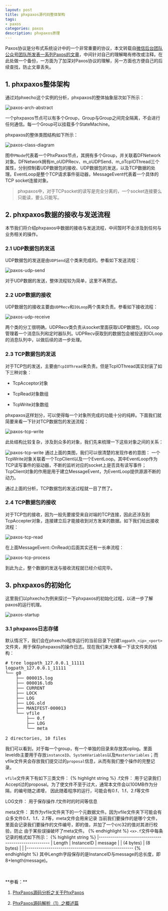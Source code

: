 ```yaml
---
layout: post
title: phxpaxos源代码整体架构
tags:
- paxos
categories: paxos
description: phxpaxos原理
---
```



Paxos协议是分布式系统设计中的一个非常重要的协议，本文转载自[微信后台团队公众号团队所发表一系列Paxos的文章](https://mp.weixin.qq.com/s/WEi2kojApSP8PBupdP_8yw)，中间针对自己的理解略有修改或注释。在此处做一个备份，一方面为了加深对Paxos协议的理解，另一方面也方便自己的后续查找，防止文章丢失。


<!-- more -->

## 1. phxpaxos整体架构
通过对phxecho这个实例的分析，phxpaxos的整体抽象层次如下所示：

![paxos-arch-abstract](https://ivanzz1001.github.io/records/assets/img/paxos/paxos_arch_abstract.jpg)

一个phxpaxos节点可以有多个Group，Group与Group之间完全隔离，不会进行任何通信。每一个Group可以挂载多个StateMachine。

phxpaxos的整体类图结构如下所示：

![paxos-class-diagram](https://ivanzz1001.github.io/records/assets/img/paxos/paxos_class_diagram.jpg)

图中```PNode```代表着一个PhxPaxos节点，其拥有多个Group，并关联着DFNetwork对象。DFNetwork拥有m_oUDPRecv、m_oUDPSend、m_oTcpIOThread三个属性，分别控制着UDP数据包的接收、UDP数据包的发送，以及TCP数据的处理。EventLoop是整个TCP请求事件驱动器，MessageEvent代表着一个具体的TCP socket连接对象。

>phxpaxos中，对于TCPsocket的读写是完全分离的，一个socket连接要么只能读，要么只能写。


## 2. phxpaxos数据的接收与发送流程
本节我们将介绍phxpaxos中数据的接收与发送流程，中间暂时不会涉及到任何与业务相关的操作。

### 2.1 UDP数据包的发送
UDP数据包的发送是由```UDPSend```这个类来完成的。参看如下发送流程：

![paxos-udp-send](https://ivanzz1001.github.io/records/assets/img/paxos/paxos_udp_send.jpg)

对于UDP数据的发送，整体流程较为简单，这里不再赘述。


### 2.2 UDP数据的接收
UDP数据包的接收主要由```UDPRecv```和```IOLoop```两个类来负责。参看如下接收流程：

![paxos-udp-receive](https://ivanzz1001.github.io/records/assets/img/paxos/paxos_udp_receive.jpg)

两个类的分工很明确，UDPRecv类负责从socket里面获取UDP数据包，IOLoop管理着一个消息队列和定时器队列。UDPRecv获取到的数据包会被投送到IOLoop的消息队列中，以做后续的进一步处理。


### 2.3 TCP数据包的发送
对于TCP包的发送，主要由```TcpIOThread```来负责。但是TcpIOThread其实封装了如下三种对象：

* TcpAcceptor对象

* TcpRead对象数组

* TcpWrite对象数组

phxpaxos这样划分，可以使得每一个对象所完成的功能十分的纯粹。下面我们就简要来看一下针对TCP数据包的发送流程：

![paxos-tcp-write](https://ivanzz1001.github.io/records/assets/img/paxos/paxos_tcp_write.jpg)

此处结构比较复杂，涉及到众多的对象，我们先来梳理一下这些对象之间的关系：

![paxos-tcp-write](https://ivanzz1001.github.io/records/assets/img/paxos/paxos_tcp_arch.jpg)
通过上面的类图，我们可以很清楚的发现作者的意图： 一个TcpWrite对象关联着一个TcpClient以及一个EventLoop。其中EventLoop作为TCP读写事件的驱动器，不断的监听对应的socket上是否具有读写事件；TcpClient对象的作用是用于建立MessageEvent，为EventLoop提供源源不断的动力。

通过上面的分析，TCP数据包的发送过程就一目了然了。



### 2.4 TCP数据包的接收

对于TCP包的接收，因为一般先要接受来自对端的TCP连接，因此还涉及到TcpAccepter对象，连接建立后才能接收到对方发来的数据。如下我们给出接收流程：

![paxos-tcp-read](https://ivanzz1001.github.io/records/assets/img/paxos/paxos_tcp_read.jpg)

在上面MessageEvent::OnRead()后面其实还有一长串流程：

![paxos-tcp-process](https://ivanzz1001.github.io/records/assets/img/paxos/paxos_tcp_process.jpg)


到此为止，整个数据的发送与接收流程就已经介绍完毕。


## 3. phxpaxos的初始化
这里我们以phxecho为例来探讨一下phxpaxos的初始化过程，以进一步了解paxos的运行机理。

![paxos-startup](https://ivanzz1001.github.io/records/assets/img/paxos/paxos_startup.jpg)

### 3.1 phxpaxos日志存储

默认情况下，我们会在phxecho程序运行的当前目录下创建```logpath_<ip>_<port>```文件夹，用于保存phxpaxos的操作日志。现在我们来大体看一下该文件夹的结构：
<pre>
# tree logpath_127.0.0.1_11111
logpath_127.0.0.1_11111
└── g0
    ├── 000015.log
    ├── 000016.ldb
    ├── CURRENT
    ├── LOCK
    ├── LOG
    ├── LOG.old
    ├── MANIFEST-000013
    └── vfile
        ├── 0.f
        ├── LOG
        └── meta

2 directories, 10 files
</pre>
我们可以看到，对于每一个group，有一个单独的目录来存放其oplog。里面leveldb主要用于存放```instanceID```、```SystemVariables```以及```MasterVariables```；而vfile文件夹会存放我们提交过的```proposal```信息，从而有我们整个操作的完整记录。

```vfile```文件夹下有如下三类文件：
{% highlight string %}
<x>.f文件： 用于记录我们Accept过的proposal。为了使文件不至于过大，通常本文件会以100MB作为分隔，<x>的编号随之递增，
           因此随着程序的运行，可能会有0.f、1.f、2.f等文件

LOG文件： 用于保存操作<x>.f文件时的时间等信息

meta文件： 其作为vfile文件夹下的一个元数据文件。因为vfile文件夹下可能会有众多文件0.f、1.f、2.f等，meta文件会用来记录
          当前我们要操作的是哪个文件，里面会记录我们要操作的文件编号，即<x>的值，并加了一个crc32的值对其进行校验，防止
          由于某些误操破坏了meta文件。
{% endhighlight %}
```<x>.f```文件中每条记录的格式如下所示：
{% highlight string %}
|-----------------------------------------------------
|  Length       |  InstanceID     |   message        |
| (4 bytes)     |    (8 bytes)    |                  |
|-----------------------------------------------------
{% endhighlight %}
其中Length字段保存的是InstanceID与message的总长度，即8+length(message)。



<br />
<br />
**参看：**

1. [PhxPaxos源码分析之关于PhxPaxos](https://www.jianshu.com/p/9f1a874a39e5)

2. [PhxPaxos源码解析（1）之概述篇](https://blog.csdn.net/weixin_41713182/article/details/88147487)



<br />
<br />
<br />


